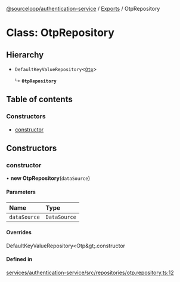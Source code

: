 [@sourceloop/authentication-service](../README.md) / [Exports](../modules.md) / OtpRepository

# Class: OtpRepository

## Hierarchy

- `DefaultKeyValueRepository`<[`Otp`](Otp.md)\>

  ↳ **`OtpRepository`**

## Table of contents

### Constructors

- [constructor](OtpRepository.md#constructor)

## Constructors

### constructor

• **new OtpRepository**(`dataSource`)

#### Parameters

| Name | Type |
| :------ | :------ |
| `dataSource` | `DataSource` |

#### Overrides

DefaultKeyValueRepository&lt;Otp\&gt;.constructor

#### Defined in

[services/authentication-service/src/repositories/otp.repository.ts:12](https://github.com/sourcefuse/loopback4-microservice-catalog/blob/089fc2dc0/services/authentication-service/src/repositories/otp.repository.ts#L12)
